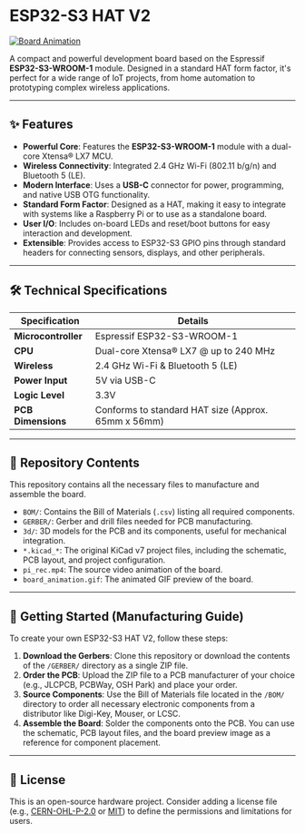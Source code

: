 # ESP32-S3 HAT V2

[![Board Animation](board_animation.gif)](pi_rec.mp4)

A compact and powerful development board based on the Espressif **ESP32-S3-WROOM-1** module. Designed in a standard HAT form factor, it's perfect for a wide range of IoT projects, from home automation to prototyping complex wireless applications.

***

## ✨ Features

* **Powerful Core**: Features the **ESP32-S3-WROOM-1** module with a dual-core Xtensa® LX7 MCU.
* **Wireless Connectivity**: Integrated 2.4 GHz Wi-Fi ($802.11 \text{ b/g/n}$) and Bluetooth 5 (LE).
* **Modern Interface**: Uses a **USB-C** connector for power, programming, and native USB OTG functionality.
* **Standard Form Factor**: Designed as a HAT, making it easy to integrate with systems like a Raspberry Pi or to use as a standalone board.
* **User I/O**: Includes on-board LEDs and reset/boot buttons for easy interaction and development.
* **Extensible**: Provides access to ESP32-S3 GPIO pins through standard headers for connecting sensors, displays, and other peripherals.

***

## 🛠️ Technical Specifications

| Specification      | Details                                          |
| ------------------ | ------------------------------------------------ |
| **Microcontroller**| Espressif ESP32-S3-WROOM-1                         |
| **CPU** | Dual-core Xtensa® LX7 @ up to 240 MHz            |
| **Wireless** | 2.4 GHz Wi-Fi & Bluetooth 5 (LE)                 |
| **Power Input** | 5V via USB-C                                     |
| **Logic Level** | 3.3V                                             |
| **PCB Dimensions** | Conforms to standard HAT size (Approx. 65mm x 56mm) |

***

## 📂 Repository Contents

This repository contains all the necessary files to manufacture and assemble the board.

* `BOM/`: Contains the Bill of Materials (`.csv`) listing all required components.
* `GERBER/`: Gerber and drill files needed for PCB manufacturing.
* `3d/`: 3D models for the PCB and its components, useful for mechanical integration.
* `*.kicad_*`: The original KiCad v7 project files, including the schematic, PCB layout, and project configuration.
* `pi_rec.mp4`: The source video animation of the board.
* `board_animation.gif`: The animated GIF preview of the board.

***

## 🚀 Getting Started (Manufacturing Guide)

To create your own ESP32-S3 HAT V2, follow these steps:

1.  **Download the Gerbers**: Clone this repository or download the contents of the `/GERBER/` directory as a single ZIP file.
2.  **Order the PCB**: Upload the ZIP file to a PCB manufacturer of your choice (e.g., JLCPCB, PCBWay, OSH Park) and place your order.
3.  **Source Components**: Use the Bill of Materials file located in the `/BOM/` directory to order all necessary electronic components from a distributor like Digi-Key, Mouser, or LCSC.
4.  **Assemble the Board**: Solder the components onto the PCB. You can use the schematic, PCB layout files, and the board preview image as a reference for component placement.

***

## 📄 License

This is an open-source hardware project. Consider adding a license file (e.g., [CERN-OHL-P-2.0](https://spdx.org/licenses/CERN-OHL-P-2.0.html) or [MIT](https://opensource.org/licenses/MIT)) to define the permissions and limitations for users.
